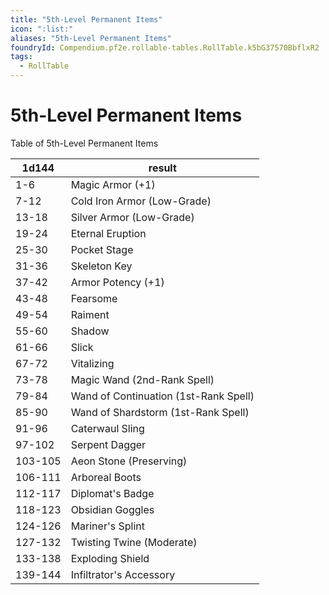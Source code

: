 ```yaml
---
title: "5th-Level Permanent Items"
icon: ":list:"
aliases: "5th-Level Permanent Items"
foundryId: Compendium.pf2e.rollable-tables.RollTable.k5bG37570BbflxR2
tags:
  - RollTable
---
```


# 5th-Level Permanent Items
<p>Table of 5th-Level Permanent Items</p>

| 1d144 | result |
|------|--------|
| 1-6 | Magic Armor (+1) |
| 7-12 | Cold Iron Armor (Low-Grade) |
| 13-18 | Silver Armor (Low-Grade) |
| 19-24 | Eternal Eruption |
| 25-30 | Pocket Stage |
| 31-36 | Skeleton Key |
| 37-42 | Armor Potency (+1) |
| 43-48 | Fearsome |
| 49-54 | Raiment |
| 55-60 | Shadow |
| 61-66 | Slick |
| 67-72 | Vitalizing |
| 73-78 | Magic Wand (2nd-Rank Spell) |
| 79-84 | Wand of Continuation (1st-Rank Spell) |
| 85-90 | Wand of Shardstorm (1st-Rank Spell) |
| 91-96 | Caterwaul Sling |
| 97-102 | Serpent Dagger |
| 103-105 | Aeon Stone (Preserving) |
| 106-111 | Arboreal Boots |
| 112-117 | Diplomat's Badge |
| 118-123 | Obsidian Goggles |
| 124-126 | Mariner's Splint |
| 127-132 | Twisting Twine (Moderate) |
| 133-138 | Exploding Shield |
| 139-144 | Infiltrator's Accessory |
